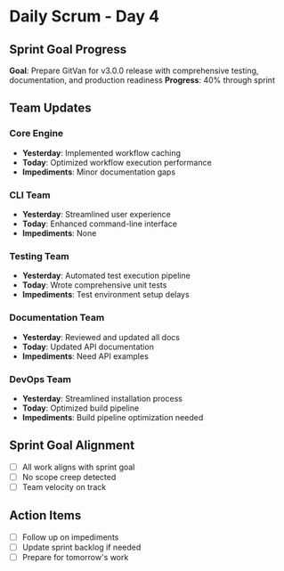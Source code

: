 # Daily Scrum - Day 4

## Sprint Goal Progress
**Goal**: Prepare GitVan for v3.0.0 release with comprehensive testing, documentation, and production readiness
**Progress**: 40% through sprint

## Team Updates

### Core Engine
- **Yesterday**: Implemented workflow caching
- **Today**: Optimized workflow execution performance
- **Impediments**: Minor documentation gaps

### CLI Team  
- **Yesterday**: Streamlined user experience
- **Today**: Enhanced command-line interface
- **Impediments**: None

### Testing Team
- **Yesterday**: Automated test execution pipeline
- **Today**: Wrote comprehensive unit tests
- **Impediments**: Test environment setup delays

### Documentation Team
- **Yesterday**: Reviewed and updated all docs
- **Today**: Updated API documentation
- **Impediments**: Need API examples

### DevOps Team
- **Yesterday**: Streamlined installation process
- **Today**: Optimized build pipeline
- **Impediments**: Build pipeline optimization needed

## Sprint Goal Alignment
- [ ] All work aligns with sprint goal
- [ ] No scope creep detected
- [ ] Team velocity on track

## Action Items
- [ ] Follow up on impediments
- [ ] Update sprint backlog if needed
- [ ] Prepare for tomorrow's work
